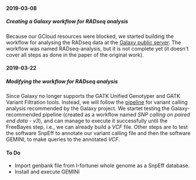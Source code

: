 #### 2019-03-08  
##### Creating a Galaxy workflow for RADseq analysis  
Because our GCloud resources were blocked, we started building the workflow for analysing the RADseq data at the [Galaxy public server](https://usegalaxy.org/). The workflow was named RADseq-analysis, but it is not complete yet (it doesn't cover all steps as done in the paper of the original work).  

#### 2019-03-22  
##### Modifying the workflow for RADseq analysis  
Since Galaxy no longer supports the GATK Unified Genotyper and GATK Variant Filtration tools. Instead, we will follow the [pipeline](https://galaxyproject.github.io/training-material/topics/variant-analysis/tutorials/dip/tutorial.html) for variant calling analysis recommended by the Galaxy project. We startet testing the Galaxy-recommended pipeline (created as a workflow named *SNP calling on paired end data - v3*), and can manage to execute it successfully until the FreeBayes step, i.e., we can already build a *VCF* file. Other steps are to test the software SnpEff to annotate our variant calling file and then the software GEMINI, to make queries to the annotated *VCF*.  

#### To Do  
- Import genbank file from l-fortunei whole genome as a SnpEff database. 
- Install and execute GEMINI
